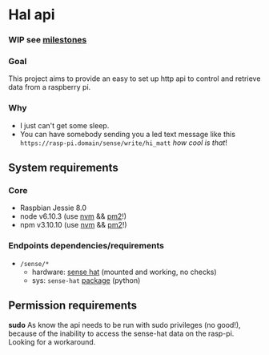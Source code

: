 # Hal api

### WIP see [milestones](https://github.com/MattAndDev/hal-api/milestone/1)

### Goal
This project aims to provide an easy to set up http api to control and retrieve data from a raspberry pi.

### Why
- I just can't get some sleep.
- You can have somebody sending you a led text message like this `https://rasp-pi.domain/sense/write/hi_matt` *how cool is that*!


## System requirements

### Core
- Raspbian Jessie 8.0
- node v6.10.3 (use [nvm](https://github.com/creationix/nvm) && [pm2](https://github.com/Unitech/pm2)!)
- npm v3.10.10 (use [nvm](https://github.com/creationix/nvm) && [pm2](https://github.com/Unitech/pm2)!)

### Endpoints dependencies/requirements
- `/sense/*`
  - hardware: [sense hat](https://www.raspberrypi.org/products/sense-hat/) (mounted and working, no checks)
  - sys: `sense-hat` [package](https://www.raspberrypi.org/documentation/hardware/sense-hat/) (python)


## Permission requirements
**sudo**
As know the api needs to be run with sudo privileges (no good!), because of the inability to access the sense-hat data on the rasp-pi. Looking for a workaround.
